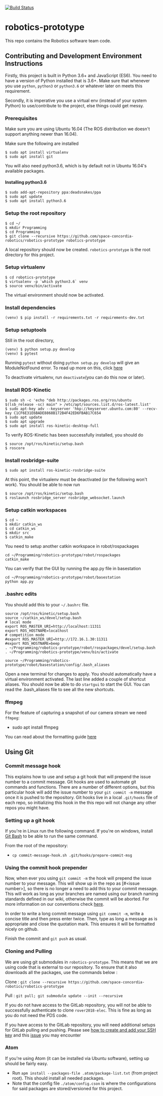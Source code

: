 [![Build Status](https://travis-ci.org/space-concordia-robotics/robotics-prototype.svg?branch=master)](https://travis-ci.org/space-concordia-robotics/robotics-prototype)

# robotics-prototype
This repo contains the Robotics software team code.

## Contributing and Development Environment Instructions

Firstly, this project is built in Python 3.6+ and JavaScript (ES6). You need to have a version of Python installed that is 3.6+. Make sure that whenever you use `python`, `python3` or `python3.6` or whatever later on meets this requirement.

Secondly, it is imperative you use a virtual env (instead of your system Python) to use/contribute to the project, else things could get messy.
### Prerequisites
Make sure you are using Ubuntu 16.04 (The ROS distribution we doesn't support anything newer than 16.04).

Make sure the following are installed
```
$ sudo apt install virtualenv
$ sudo apt install git
```
You will also need python3.6, which is by default not in Ubuntu 16.04's available packages.
#### Installing python3.6
```
$ sudo add-apt-repository ppa:deadsnakes/ppa
$ sudo apt update
$ sudo apt install python3.6
```
### Setup the root repository

```
$ cd ~/
$ mkdir Programming
$ cd Programming
$ git clone --recursive https://github.com/space-concordia-robotics/robotics-prototype robotics-prototype
```
A local repository should now be created. `robotics-prototype` is the root directory for this project.

### Setup virtualenv

```
$ cd robotics-prototype
$ virtualenv -p `which python3.6` venv
$ source venv/bin/activate
```
The virtual environment should now be activated.
### Install dependencies
```
(venv) $ pip install -r requirements.txt -r requirements-dev.txt
```
### Setup setuptools
Still in the root directory,
```
(venv) $ python setup.py develop
(venv) $ pytest
```
Running `pytest` without doing `python setup.py develop` will give an ModuleNotFound error. To read up more on this, click [here]( https://github.com/space-concordia-robotics/robotics-prototype/edit/master/README.md)

To deactivate virtualenv, run `deactivate`(you can do this now or later).
### Install ROS-Kinetic
```
$ sudo sh -c 'echo "deb http://packages.ros.org/ros/ubuntu $(lsb_release -sc) main" > /etc/apt/sources.list.d/ros-latest.list'
$ sudo apt-key adv --keyserver 'hkp://keyserver.ubuntu.com:80' --recv-key C1CF6E31E6BADE8868B172B4F42ED6FBAB17C654
$ sudo apt update
$ sudo apt upgrade
$ sudo apt install ros-kinetic-desktop-full
```

To verify ROS-Kinetic has been successfully installed, you should do
```
$ source /opt/ros/kinetic/setup.bash
$ roscore
```
### Install rosbridge-suite
`$ sudo apt install ros-kinetic-rosbridge-suite`

At this point, the virtualenv must be deactivated (or the following won't work). You should be able to now run
```
$ source /opt/ros/kinetic/setup.bash
$ roslaunch rosbridge_server rosbridge_websocket.launch
```
### Setup catkin workspaces
```
$ cd ~
$ mkdir catkin_ws
$ cd catkin_ws
$ mkdir src
$ catkin_make
```
You need to setup another catkin workspace in robot/rospackages
```
cd ~/Programming/robotics-prototype/robot/rospackages
catkin_make
```
You can verify that the GUI by running the app.py file in basestation
```
cd ~/Programming/robotics-prototype/robot/basestation
python app.py
```
### .bashrc edits
You should add this to your `~/.bashrc` file.
```
source /opt/ros/kinetic/setup.bash
source ~/catkin_ws/devel/setup.bash
# local mode
export ROS_MASTER_URI=http://localhost:11311
export ROS_HOSTNAME=localhost
# competition mode
#export ROS_MASTER_URI=http://172.16.1.30:11311
#export ROS_HOSTNAME=beep
. ~/Programming/robotics-prototype/robot/rospackages/devel/setup.bash
. ~/Programming/robotics-prototype/venv/bin/activate

source ~/Programming/robotics-prototype/robot/basestation/config/.bash_aliases
```
Open a new terminal for changes to apply. You should automatically have a virtual environment activated. The last line added a couple of shortcut aliases. You should now be able to do `startgui` to start the GUI. You can read the .bash_aliases file to see all the new shortcuts.

### ffmpeg

For the feature of capturing a snapshot of our camera stream we need `ffmpeg`:
- sudo apt install ffmpeg

You can read about the formatting guide [here](https://github.com/space-concordia-robotics/robotics-prototype/wiki/Code-Formatting-and-Conventions)

## Using Git

### Commit message hook

This explains how to use and setup a git hook that will prepend the issue number to a commit message.
Git hooks are used to automate git commands and functions.
There are a number of different options, but this particular hook will add the issue number to your
`git commit -m` message once it is pushed to the repository.
Git hooks live in a local `.git/hooks` file of each repo, so initializing this hook in the this repo will not change any other repos you might have.

### Setting up a git hook

If you're in Linux run the following command. If you're on windows, install [Git Bash](https://git-scm.com/downloads) to be able to run the same command.

From the root of the repository:
- `cp commit-message-hook.sh .git/hooks/prepare-commit-msg`

### Using the commit hook prepender

Now, when ever you using `git commit -m` the hook will prepend the issue number to your message.
This will show up in the repo as [#\<issue number\>], so there is no longer a need to add this to your commit message.
This will work as long as your branches are named using our branch naming standards defined in our wiki, otherwise the commit will be aborted. For more information on our conventions check [here](https://github.com/space-concordia-robotics/robotics-prototype/wiki/Git-Workflow-and-Conventions).

In order to write a long commit message using `git commit -m`, write a concise title and then press enter twice.
Then, type as long a message as is appropriate and close the quotation mark. This ensures it will be formatted nicely on github.

Finish the commit and `git push` as usual.

### Cloning and Pulling

We are using git submodules in `robotics-prototype`. This means that we are using code that is external to our repository. To ensure that it also downloads all the packages, use the commands below :

Clone : `git clone --recursive https://github.com/space-concordia-robotics/robotics-prototype`

Pull : `git pull; git submodule update --init --recursive`

If you do not have access to the GitLab repository, you will not be able to successfully authenticate to clone `rover2018-elec`. This is fine as long as you do not need the PDS code.

If you have access to the GitLab repository, you will need additional setups for GitLab pulling and pushing. Please see [how to create and add your SSH key](https://docs.gitlab.com/ee/gitlab-basics/create-your-ssh-keys.html) and this [issue](https://stackoverflow.com/a/51133684/4048657) you may encounter
### Atom
If you're using Atom (it can be installed via Ubuntu software), setting up should be fairly easy.

- Run `apm install --packages-file .atom/package-list.txt` (from project root). This should install all needed packages.
- Note that the config file `./atom/config.cson` is where the configurations for said packages are stored/versioned for this project.
